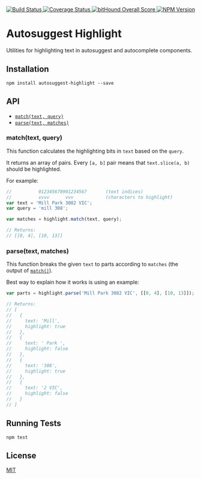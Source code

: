 <a href="https://codeship.com/projects/78168" target="_blank">
  <img src="https://img.shields.io/codeship/99ce0dd0-d5d5-0132-ce75-1e0a7d4d648e/master.svg?style=flat-square"
       alt="Build Status" />
</a>
<a href="https://codecov.io/gh/moroshko/autosuggest-highlight" target="_blank">
  <img src="https://img.shields.io/codecov/c/github/moroshko/autosuggest-highlight/master.svg?style=flat-square"
       alt="Coverage Status">
</a>
<a href="https://www.bithound.io/github/moroshko/autosuggest-highlight" target="_blank">
  <img src="https://www.bithound.io/github/moroshko/autosuggest-highlight/badges/score.svg"
       alt="bitHound Overall Score">
</a>
<a href="https://npmjs.org/package/autosuggest-highlight" target="_blank">
  <img src="https://img.shields.io/npm/v/autosuggest-highlight.svg?style=flat-square"
       alt="NPM Version" />
</a>

# Autosuggest Highlight

Utilities for highlighting text in autosuggest and autocomplete components.

## Installation

```shell
npm install autosuggest-highlight --save
```

## API

* [`match(text, query)`](#match)
* [`parse(text, matches)`](#parse)

<a name="match"></a>
### match(text, query)

This function calculates the highlighting bits in `text` based on the `query`.

It returns an array of pairs. Every `[a, b]` pair means that `text.slice(a, b)` should be highlighted.

For example:

```js
//          012345678901234567       (text indices)
//          vvvv      vvv            (characters to highlight)
var text = 'Mill Park 3082 VIC';
var query = 'mill 308';

var matches = highlight.match(text, query);

// Returns:
// [[0, 4], [10, 13]]
```

<a name="parse"></a>
### parse(text, matches)

This function breaks the given `text` to parts according to `matches` (the output of [`match()`](#match)).

Best way to explain how it works is using an example:

```js
var parts = highlight.parse('Mill Park 3082 VIC', [[0, 4], [10, 13]]);

// Returns:
// [
//   {
//     text: 'Mill',
//     highlight: true
//   },
//   {
//     text: ' Park ',
//     highlight: false
//   },
//   {
//     text: '308',
//     highlight: true
//   },
//   {
//     text: '2 VIC',
//     highlight: false
//   }
// ]
```

## Running Tests

```shell
npm test
```

## License

<a href="http://moroshko.mit-license.org" target="_blank">MIT</a>
